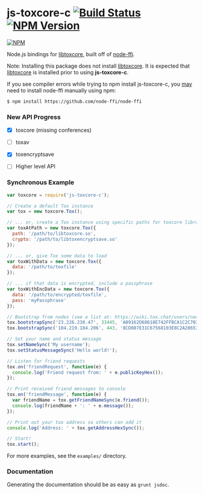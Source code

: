 js-toxcore-c [![Build Status](https://img.shields.io/travis/TokTok/js-toxcore-c.svg?style=flat-square)](http://travis-ci.org/TokTok/js-toxcore-c) [![NPM Version](https://img.shields.io/npm/v/js-toxcore-c.svg?style=flat-square)](https://www.npmjs.org/package/js-toxcore-c)
============

[![NPM](https://nodei.co/npm/js-toxcore-c.png?mini=true)](https://nodei.co/npm/js-toxcore-c/)

Node.js bindings for [libtoxcore], built off of [node-ffi].

Note: Installing this package does not install [libtoxcore]. It is expected
that [libtoxcore] is installed prior to using **js-toxcore-c**.

If you see compiler errors while trying to npm install js-toxcore-c, you
[may](https://github.com/node-ffi/node-ffi/issues/451) need to install
node-ffi manually using npm:

```sh
$ npm install https://github.com/node-ffi/node-ffi
```

### New API Progress

- [x] toxcore (missing conferences)
- [ ] toxav
- [x] toxencryptsave
- [ ] Higher level API


### Synchronous Example

``` js
var toxcore = require('js-toxcore-c');

// Create a default Tox instance
var tox = new toxcore.Tox();

// ... or, create a Tox instance using specific paths for toxcore libraries
var toxAtPath = new toxcore.Tox({
  path: '/path/to/libtoxcore.so',
  crypto: '/path/to/libtoxencryptsave.so'
});

// ... or, give Tox some data to load
var toxWithData = new toxcore.Tox({
  data: '/path/to/toxfile'
});

// ... if that data is encrypted, include a passphrase
var toxWithEncData = new toxcore.Tox({
  data: '/path/to/encrypted/toxfile',
  pass: 'myPassphrase'
});

// Bootstrap from nodes (see a list at: https://wiki.tox.chat/users/nodes)
tox.bootstrapSync('23.226.230.47', 33445, 'A09162D68618E742FFBCA1C2C70385E6679604B2D80EA6E84AD0996A1AC8A074'); // stal
tox.bootstrapSync('104.219.184.206', 443, '8CD087E31C67568103E8C2A28653337E90E6B8EDA0D765D57C6B5172B4F1F04C'); // Jfreegman

// Set your name and status message
tox.setNameSync('My username');
tox.setStatusMessageSync('Hello world!');

// Listen for friend requests
tox.on('friendRequest', function(e) {
  console.log('Friend request from: ' + e.publicKeyHex());
});

// Print received friend messages to console
tox.on('friendMessage', function(e) {
  var friendName = tox.getFriendNameSync(e.friend());
  console.log(friendName + ': ' + e.message());
});

// Print out your tox address so others can add it
console.log('Address: ' + tox.getAddressHexSync());

// Start!
tox.start();
```

For more examples, see the `examples/` directory.


### Documentation

Generating the documentation should be as easy as `grunt jsdoc`.


[libtoxcore]:https://github.com/TokTok/c-toxcore
[node-ffi]:https://github.com/node-ffi/node-ffi
